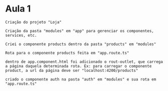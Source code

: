 # Aula 1

    Criação do projeto "Loja"

    Criação da pasta "modules" em "app" para gerenciar os componentes, services, etc.

    Criei o componente products dentro da pasta "products" em "modules"

    Rota para o componente products feita em "app.route.ts"

    dentro de app.component.html foi adicionado o rout-outlet, que carrega a página daquela determinada rota. Ex: para carregar o componente product, a url da página deve ser "localhost:4200/products"
    
    criado o componente auth na pasta "auth" em "modules" e sua rota em "app.route.ts"
